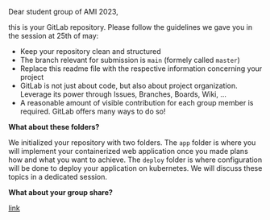 Dear student group of AMI 2023,

this is your GitLab repository. Please follow the guidelines we gave you in the session at 25th of may:

 - Keep your repository clean and structured
 - The branch relevant for submission is `main` (formely called `master`)
 - Replace this readme file with the respective information concerning your project
 - GitLab is not just about code, but also about project organization. Leverage its power through Issues, Branches, Boards, Wiki, ...
 - A reasonable amount of visible contribution for each group member is required. GitLab offers many ways to do so!


**What about these folders?**

We initialized your repository with two folders. The `app` folder is where you will implement your containerized web application once you made plans how and what you want to achieve. The `deploy` folder is where configuration will be done to deploy your application on kubernetes. We will discuss these topics in a dedicated session.

**What about your group share?**

[link](/../../wikis/home/Group-Share-Access)